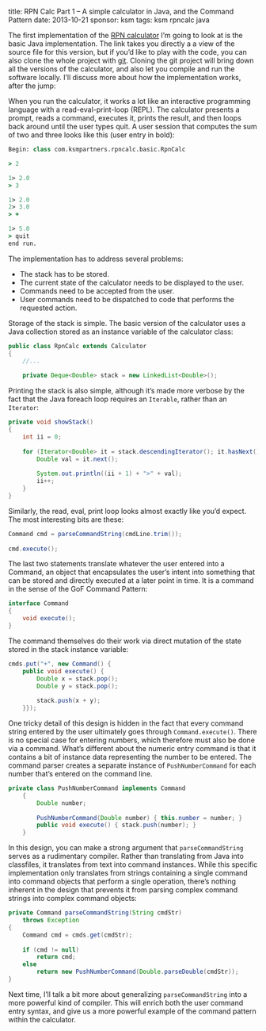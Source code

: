 title: RPN Calc Part 1 – A simple calculator in Java, and the Command Pattern
date: 2013-10-21
sponsor: ksm
tags: ksm rpncalc java

The first implementation of the [RPN calculator](/ksm/rpncalc_00) I’m
going to look at is the basic Java implementation. The link takes you
directly a a view of the source file for this version, but if you’d
like to play with the code, you can also clone the whole project with
[git](https://github.com/ksmpartners/blog-rpncalc).  Cloning the git
project will bring down all the versions of the calculator, and also
let you compile and run the software locally. I’ll discuss more about
how the implementation works, after the jump:

When you run the calculator, it works a lot like an interactive
programming language with a read-eval-print-loop (REPL). The
calculator presents a prompt, reads a command, executes it, prints the
result, and then loops back around until the user types quit. A user
session that computes the sum of two and three looks like this (user
entry in bold):

```clojure
Begin: class com.ksmpartners.rpncalc.basic.RpnCalc

> 2

1> 2.0
> 3

1> 2.0
2> 3.0
> +

1> 5.0
> quit
end run.
```

The implementation has to address several problems:

* The stack has to be stored.
* The current state of the calculator needs to be displayed to the user.
* Commands need to be accepted from the user.
* User commands need to be dispatched to code that performs the requested action.

Storage of the stack is simple. The basic version of the calculator
uses a Java collection stored as an instance variable of the
calculator class:

```java
public class RpnCalc extends Calculator
{
    //...
 
    private Deque<Double> stack = new LinkedList<Double>();
```

Printing the stack is also simple, although it’s made more verbose by
the fact that the Java foreach loop requires an `Iterable`, rather than
an `Iterator`:


```java
private void showStack()
{
    int ii = 0;
 
    for (Iterator<Double> it = stack.descendingIterator(); it.hasNext(); ) {
        Double val = it.next();
 
        System.out.println((ii + 1) + ">" + val);
        ii++;
    }
}
```

Similarly, the read, eval, print loop looks almost exactly like you’d
expect. The most interesting bits are these:

```java
Command cmd = parseCommandString(cmdLine.trim());
 
cmd.execute();
```

The last two statements translate whatever the user entered into a
Command, an object that encapsulates the user’s intent into something
that can be stored and directly executed at a later point in time. It
is a command in the sense of the GoF Command Pattern:

```java
interface Command
{
    void execute();
}
```

The command themselves do their work via direct mutation of the state
stored in the stack instance variable:

```java
cmds.put("+", new Command() {
    public void execute() {
        Double x = stack.pop();
        Double y = stack.pop();
 
        stack.push(x + y);
    }});
```

One tricky detail of this design is hidden in the fact that every
command string entered by the user ultimately goes through
`Command.execute()`. There is no special case for entering numbers,
which therefore must also be done via a command. What’s different
about the numeric entry command is that it contains a bit of instance
data representing the number to be entered. The command parser creates
a separate instance of `PushNumberCommand` for each number that’s
entered on the command line.

```java
private class PushNumberCommand implements Command
    {
        Double number;
 
        PushNumberCommand(Double number) { this.number = number; }
        public void execute() { stack.push(number); }
    }
```

In this design, you can make a strong argument that `parseCommandString`
serves as a rudimentary compiler. Rather than translating from Java
into classfiles, it translates from text into command instances. While
this specific implementation only translates from strings containing a
single command into command objects that perform a single operation,
there’s nothing inherent in the design that prevents it from parsing
complex command strings into complex command objects:

```java
private Command parseCommandString(String cmdStr)
    throws Exception
{
    Command cmd = cmds.get(cmdStr);
 
    if (cmd != null)
        return cmd;
    else
        return new PushNumberCommand(Double.parseDouble(cmdStr));
}
```

Next time, I’ll talk a bit more about generalizing `parseCommandString`
into a more powerful kind of compiler. This will enrich both the user
command entry syntax, and give us a more powerful example of the
command pattern within the calculator.

